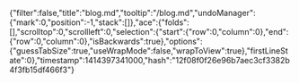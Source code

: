 {"filter":false,"title":"blog.md","tooltip":"/blog.md","undoManager":{"mark":0,"position":-1,"stack":[]},"ace":{"folds":[],"scrolltop":0,"scrollleft":0,"selection":{"start":{"row":0,"column":0},"end":{"row":0,"column":0},"isBackwards":true},"options":{"guessTabSize":true,"useWrapMode":false,"wrapToView":true},"firstLineState":0},"timestamp":1414397341000,"hash":"12f08f0f26e96b7aec3cf3382b4f3fb15df466f3"}